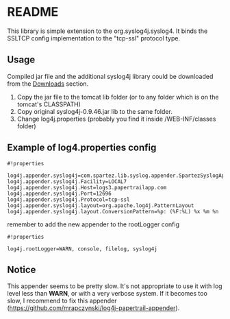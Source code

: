 # README #

This library is simple extension to the org.syslog4j.syslog4. It binds the SSLTCP config implementation to the "tcp-ssl" protocol type.

## Usage ##

Compiled jar file and the additional syslog4j library could be downloaded from the [Downloads](https://bitbucket.org/spartez/syslog-tcp-ssl-appender/downloads) section.

1. Copy the jar file to the tomcat lib folder (or to any folder which is on the tomcat's CLASSPATH)
2. Copy original syslog4j-0.9.46.jar lib to the same folder.
3. Change log4j.properties (probably you find it inside /WEB-INF/classes folder)

## Example of log4.properties config ##


```
#!properties

log4j.appender.syslog4j=com.spartez.lib.syslog.appender.SpartezSyslogApender
log4j.appender.syslog4j.Facility=LOCAL7
log4j.appender.syslog4j.Host=logs3.papertrailapp.com
log4j.appender.syslog4j.Port=12696
log4j.appender.syslog4j.Protocol=tcp-ssl
log4j.appender.syslog4j.layout=org.apache.log4j.PatternLayout
log4j.appender.syslog4j.layout.ConversionPattern=%p: (%F:%L) %x %m %n
```

remember to add the new appender to the rootLogger config


```
#!properties

log4j.rootLogger=WARN, console, filelog, syslog4j

```

## Notice ##

This appender seems to be pretty slow. It's not appropriate to use it with log level less than **WARN**, or with a very verbose system. If it becomes too slow, I recommend to fix this appender (https://github.com/mrapczynski/log4j-papertrail-appender).